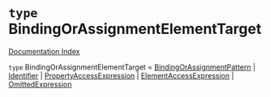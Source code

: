 # `type` BindingOrAssignmentElementTarget

[Documentation Index](../README.md)

`type` BindingOrAssignmentElementTarget = [BindingOrAssignmentPattern](../private.type.BindingOrAssignmentPattern/README.md) | [Identifier](../private.interface.Identifier/README.md) | [PropertyAccessExpression](../private.interface.PropertyAccessExpression/README.md) | [ElementAccessExpression](../private.interface.ElementAccessExpression/README.md) | [OmittedExpression](../private.interface.OmittedExpression/README.md)